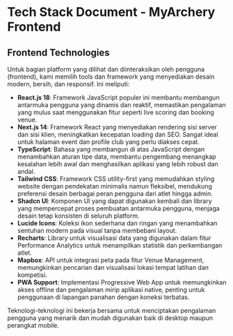 # Tech Stack Document - MyArchery Frontend

## Frontend Technologies
Untuk bagian platform yang dilihat dan diinteraksikan oleh pengguna (frontend), kami memilih tools dan framework yang menyediakan desain modern, bersih, dan responsif. Ini meliputi:

- **React.js 18**: Framework JavaScript populer ini membantu membangun antarmuka pengguna yang dinamis dan reaktif, memastikan pengalaman yang mulus saat menggunakan fitur seperti live scoring dan booking venue.
- **Next.js 14**: Framework React yang menyediakan rendering sisi server dan sisi klien, meningkatkan kecepatan loading dan SEO. Sangat ideal untuk halaman event dan profile club yang perlu diakses cepat.
- **TypeScript**: Bahasa yang membangun di atas JavaScript dengan menambahkan aturan tipe data, membantu pengembang menangkap kesalahan lebih awal dan menghasilkan aplikasi yang lebih robust dan andal.
- **Tailwind CSS**: Framework CSS utility-first yang memudahkan styling website dengan pendekatan minimalis namun fleksibel, mendukung preferensi desain berbagai peran pengguna dari atlet hingga admin.
- **Shadcn UI**: Komponen UI yang dapat digunakan kembali dan library yang mempercepat proses pembuatan antarmuka pengguna, menjaga desain tetap konsisten di seluruh platform.
- **Lucide Icons**: Koleksi ikon sederhana dan ringan yang menambahkan sentuhan modern pada visual tanpa membebani layout.
- **Recharts**: Library untuk visualisasi data yang digunakan dalam fitur Performance Analytics untuk menampilkan statistik dan perkembangan atlet.
- **Mapbox**: API untuk integrasi peta pada fitur Venue Management, memungkinkan pencarian dan visualisasi lokasi tempat latihan dan kompetisi.
- **PWA Support**: Implementasi Progressive Web App untuk memungkinkan akses offline dan pengalaman mirip aplikasi native, penting untuk penggunaan di lapangan panahan dengan koneksi terbatas.

Teknologi-teknologi ini bekerja bersama untuk menciptakan pengalaman pengguna yang menarik dan mudah digunakan baik di desktop maupun perangkat mobile.
